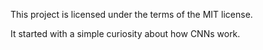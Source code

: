 This project is licensed under the terms of the MIT license.

It started with a simple curiosity about how CNNs work.
